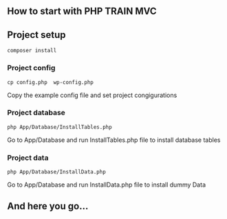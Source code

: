 
## How to start with PHP TRAIN MVC


## Project setup
```
composer install
```

### Project config
```
cp config.php  wp-config.php
```
Copy the example config file and set project congigurations

### Project database
```
php App/Database/InstallTables.php
```
Go to App/Database and run InstallTables.php file to install database tables

### Project data
```
php App/Database/InstallData.php
```
Go to App/Database and run InstallData.php file to install dummy Data

## And here you go...